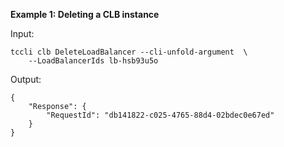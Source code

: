 **Example 1: Deleting a CLB instance**



Input: 

```
tccli clb DeleteLoadBalancer --cli-unfold-argument  \
    --LoadBalancerIds lb-hsb93u5o
```

Output: 
```
{
    "Response": {
        "RequestId": "db141822-c025-4765-88d4-02bdec0e67ed"
    }
}
```

